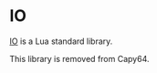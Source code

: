 # IO

[IO](https://www.lua.org/manual/5.4/manual.html#6.8) is a Lua standard library.

This library is removed from Capy64.
